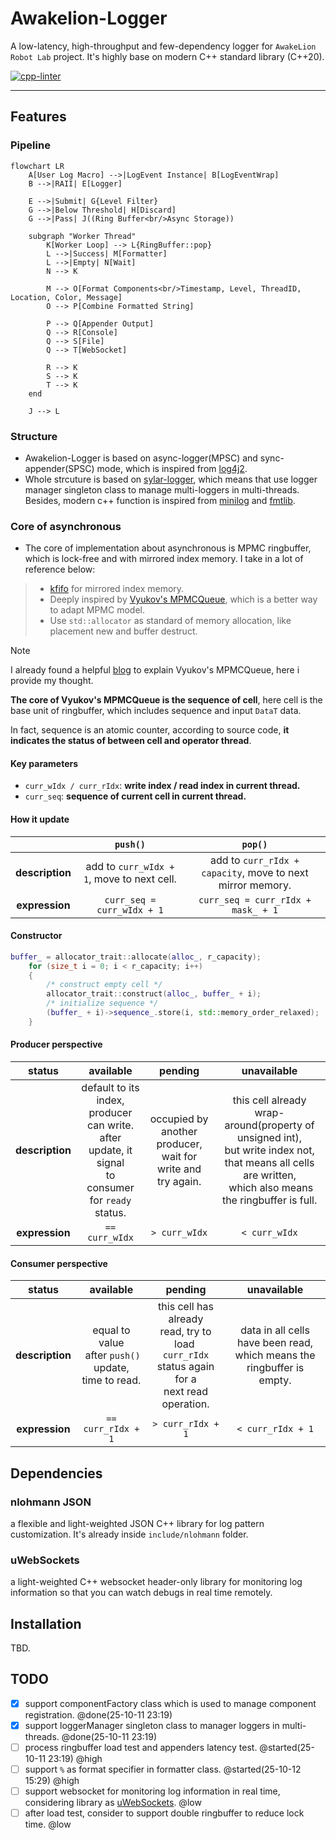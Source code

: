 # Awakelion-Logger

A low-latency, high-throughput and few-dependency logger for `AwakeLion Robot Lab` project. It's highly base on modern C++ standard library (C++20).

[![cpp-linter](https://github.com/AwakeLion-Robot-Lab/awakelion-logger/actions/workflows/cpp-linter.yml/badge.svg?branch=main)](https://github.com/AwakeLion-Robot-Lab/awakelion-logger/actions/workflows/cpp-linter.yml)

---

## Features

### Pipeline

```mermaid
flowchart LR
    A[User Log Macro] -->|LogEvent Instance| B[LogEventWrap]
    B -->|RAII| E[Logger]

    E -->|Submit| G{Level Filter}
    G -->|Below Threshold| H[Discard]
    G -->|Pass| J((Ring Buffer<br/>Async Storage))

    subgraph "Worker Thread"
        K[Worker Loop] --> L{RingBuffer::pop}
        L -->|Success| M[Formatter]
        L -->|Empty| N[Wait]
        N --> K

        M --> O[Format Components<br/>Timestamp, Level, ThreadID, Location, Color, Message]
        O --> P[Combine Formatted String]

        P --> Q[Appender Output]
        Q --> R[Console]
        Q --> S[File]
        Q --> T[WebSocket]

        R --> K
        S --> K
        T --> K
    end

    J --> L
```

### Structure

* Awakelion-Logger is based on async-logger(MPSC) and sync-appender(SPSC) mode, which is inspired from [log4j2](https://logging.apache.org/log4j/2.12.x/).
* Whole strcuture is based on [sylar-logger](https://github.com/sylar-yin/sylar/blob/master/sylar%2Flog.h), which means that use logger manager singleton class to manage multi-loggers in multi-threads. Besides, modern c++ function is inspired from [minilog](https://github.com/archibate/minilog) and [fmtlib](https://github.com/fmtlib).

### Core of asynchronous

* The core of implementation about asynchronous is MPMC ringbuffer, which is lock-free and with mirrored index memory. I take in a lot of reference below:

> * [kfifo](https://git.kernel.org/pub/scm/linux/kernel/git/stable/linux.git/tree/lib/kfifo.c) for mirrored index memory.
> * Deeply inspired by  [Vyukov&#39;s MPMCQueue](https://www.1024cores.net/home/lock-free-algorithms/queues/bounded-mpmc-queue), which is a better way to adapt MPMC model.
> * Use `std::allocator` as standard of memory allocation, like placement new and buffer destruct.

> [!NOTE]
> I already found a helpful [blog](https://int08h.com/post/ode-to-a-vyukov-queue/) to explain Vyukov's MPMCQueue, here i provide my thought.
>
> **The core of Vyukov's MPMCQueue is the sequence of cell**, here cell is the base unit of ringbuffer, which includes sequence and input `DataT` data.
>
> In fact, sequence is an atomic counter, according to source code, **it indicates the status of between cell and operator thread**.
>
> #### Key parameters
>
> * `curr_wIdx / curr_rIdx`: **write index / read index in current thread.**
> * `curr_seq`: **sequence of current cell in current thread.**
>
> #### How it update
>
> |                      |                  `push()`                  |                          `pop()`                          |
> | :-------------------: | :------------------------------------------: | :----------------------------------------------------------: |
> | **description** | add to `curr_wIdx + 1`, move to next cell. | add to `curr_rIdx + capacity`, move to next mirror memory. |
> | **expression** |         `curr_seq = curr_wIdx + 1`         |             `curr_seq = curr_rIdx + mask_ + 1`             |
>
> #### Constructor
>
> ```cpp
> buffer_ = allocator_trait::allocate(alloc_, r_capacity);
>     for (size_t i = 0; i < r_capacity; i++)
>     {
>         /* construct empty cell */
>         allocator_trait::construct(alloc_, buffer_ + i);
>         /* initialize sequence */
>         (buffer_ + i)->sequence_.store(i, std::memory_order_relaxed);
>     }
> ```
>
> #### Producer perspective
>
> |        status        |                                                     available                                                     |                             pending                             |                                                                             unavailable                                                                             |
> | :-------------------: | :----------------------------------------------------------------------------------------------------------------: | :--------------------------------------------------------------: | :------------------------------------------------------------------------------------------------------------------------------------------------------------------: |
> | **description** | default to its index,<br />producer can write.<br />after update, it signal<br />to consumer for `ready` status. | occupied by another producer,<br />wait for write and try again. | this cell already wrap-around(property of unsigned int),<br />but write index not, that means all cells are written,<br /> which also means the ringbuffer is full. |
> | **expression** |                                                  `== curr_wIdx`                                                  |                         `> curr_wIdx`                         |                                                                           `< curr_wIdx`                                                                           |
>
> #### Consumer perspective
>
> |        status        |                             available                             |                                                     pending                                                     |                                 unavailable                                 |
> | :-------------------: | :---------------------------------------------------------------: | :-------------------------------------------------------------------------------------------------------------: | :-------------------------------------------------------------------------: |
> | **description** | equal to value<br /> after `push()` update,<br />time to read. | this cell has already<br />read, try to load <br />`curr_rIdx` status again<br />for a next read operation. | data in all cells have been read,<br />which means the ringbuffer is empty. |
> | **expression** |                       `== curr_rIdx + 1`                       |                                               `> curr_rIdx + 1`                                               |                             `< curr_rIdx + 1`                             |

## Dependencies

### nlohmann JSON

a flexible and light-weighted JSON C++ library for log pattern customization. It's already inside `include/nlohmann` folder.

### uWebSockets

a light-weighted C++ websocket header-only library for monitoring log information so that you can watch debugs in real time remotely.

## Installation

TBD.

## TODO

- [X] support componentFactory class which is used to manage component registration. @done(25-10-11 23:19)
- [X] support loggerManager singleton class to manager loggers in multi-threads. @done(25-10-11 23:19)
- [ ] process ringbuffer load test and appenders latency test. @started(25-10-11 23:19) @high
- [ ] support `%` as format specifier in formatter class. @started(25-10-12 15:29) @high
- [ ] support websocket for monitoring log information in real time, considering library as [uWebSockets](https://github.com/uNetworking/uWebSockets). @low
- [ ] after load test, consider to support double ringbuffer to reduce lock time. @low
